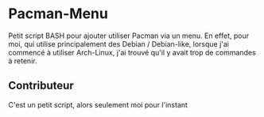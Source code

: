# Pacman-Menu
Petit script BASH pour ajouter utiliser Pacman via un menu.
En effet, pour moi, qui utilise principalement des Debian / Debian-like, lorsque j'ai commencé à utiliser Arch-Linux, j'ai trouvé qu'il y avait trop de commandes à retenir.

## Contributeur
C'est un petit script, alors seulement moi pour l'instant
